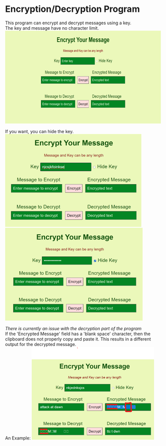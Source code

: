 # Encryption/Decryption Program

This program can encrypt and decrypt messages using a key. <br>
The key and message have no character limit.
<img src="assets/main.png" height="300">

If you want, you can hide the key.
<img src="assets/key.png" height="300">
<img src="assets/hiddenKey.png" height="300">

<i> There is currently an issue with the decryption part of the program</i> <br>
If the 'Encrypted Message' field has a 'blank space' character, then the clipboard does not properly copy
and paste it. This results in a different output for the decrypted message. <br>
An Example:
<img src="assets/issue2.png" height="300">
